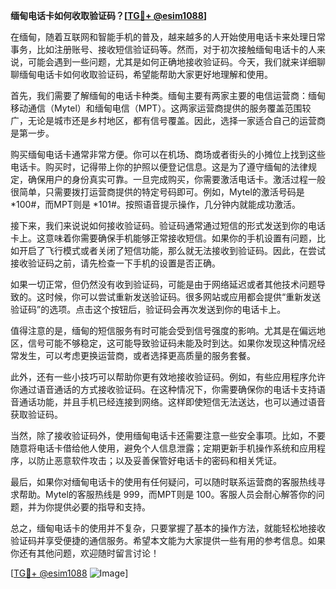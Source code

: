 **缅甸电话卡如何收取验证码？[[TG💪+ @esim1088](https://t.me/s/esim1088)]**

在缅甸，随着互联网和智能手机的普及，越来越多的人开始使用电话卡来处理日常事务，比如注册账号、接收短信验证码等。然而，对于初次接触缅甸电话卡的人来说，可能会遇到一些问题，尤其是如何正确地接收验证码。今天，我们就来详细聊聊缅甸电话卡如何收取验证码，希望能帮助大家更好地理解和使用。

首先，我们需要了解缅甸的电话卡种类。缅甸主要有两家主要的电信运营商：缅甸移动通信（Mytel）和缅甸电信（MPT）。这两家运营商提供的服务覆盖范围较广，无论是城市还是乡村地区，都有信号覆盖。因此，选择一家适合自己的运营商是第一步。

购买缅甸电话卡通常非常方便。你可以在机场、商场或者街头的小摊位上找到这些电话卡。购买时，记得带上你的护照以便登记信息。这是为了遵守缅甸的法律规定，确保用户的身份真实可靠。一旦完成购买，你需要激活电话卡。激活过程一般很简单，只需要拨打运营商提供的特定号码即可。例如，Mytel的激活号码是 *100#，而MPT则是 *101#。按照语音提示操作，几分钟内就能成功激活。

接下来，我们来说说如何接收验证码。验证码通常通过短信的形式发送到你的电话卡上。这意味着你需要确保手机能够正常接收短信。如果你的手机设置有问题，比如开启了飞行模式或者关闭了短信功能，那么就无法接收到验证码。因此，在尝试接收验证码之前，请先检查一下手机的设置是否正确。

如果一切正常，但仍然没有收到验证码，可能是由于网络延迟或者其他技术问题导致的。这时候，你可以尝试重新发送验证码。很多网站或应用都会提供“重新发送验证码”的选项。点击这个按钮后，验证码会再次发送到你的电话卡上。

值得注意的是，缅甸的短信服务有时可能会受到信号强度的影响。尤其是在偏远地区，信号可能不够稳定，这可能导致验证码未能及时到达。如果你发现这种情况经常发生，可以考虑更换运营商，或者选择更高质量的服务套餐。

此外，还有一些小技巧可以帮助你更有效地接收验证码。例如，有些应用程序允许你通过语音通话的方式接收验证码。在这种情况下，你需要确保你的电话卡支持语音通话功能，并且手机已经连接到网络。这样即使短信无法送达，也可以通过语音获取验证码。

当然，除了接收验证码外，使用缅甸电话卡还需要注意一些安全事项。比如，不要随意将电话卡借给他人使用，避免个人信息泄露；定期更新手机操作系统和应用程序，以防止恶意软件攻击；以及妥善保管好电话卡的密码和相关凭证。

最后，如果你对缅甸电话卡的使用有任何疑问，可以随时联系运营商的客服热线寻求帮助。Mytel的客服热线是 999，而MPT则是 100。客服人员会耐心解答你的问题，并为你提供必要的指导和支持。

总之，缅甸电话卡的使用并不复杂，只要掌握了基本的操作方法，就能轻松地接收验证码并享受便捷的通信服务。希望本文能为大家提供一些有用的参考信息。如果你还有其他问题，欢迎随时留言讨论！

[[TG💪+ @esim1088](https://t.me/s/esim1088) ![Image](https://i.postimg.cc/4NQfJmqS/Snipaste-2025-05-13-00-14-12.png)]